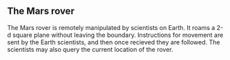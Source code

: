 The Mars rover
--------------

The Mars rover is remotely manipulated by scientists on Earth. It roams a 2-d square plane without leaving the boundary. 
Instructions for movement are sent by the Earth scientists, and then once recieved they are followed. The scientists may also query the current location of the rover.
